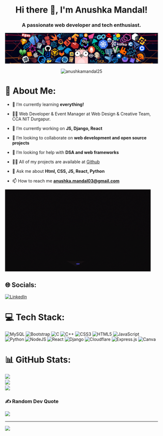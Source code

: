 <h1 align="center">Hi there 👋, I'm Anushka Mandal!</h1>
<h3 align="center">A passionate web developer and tech enthusiast.</h3>

<img src="header.png" alt="" srcset="">

<p align="center"> <img src="https://komarev.com/ghpvc/?username=anushkamandal25&label=Profile%20views&color=0f87d2&style=flat" alt="anushkamandal25" /> </p>

<div>

# 💫 About Me:

- 🌱 I’m currently learning **everything!**

- 👨‍💻 Web Developer & Event Manager at Web Design & Creative Team, CCA NIT Durgapur.

- 🔭 I’m currently working on **JS, Django, React**

- 👯 I’m looking to collaborate on **web development and open source projects**

- 🤝 I’m looking for help with **DSA and web frameworks**

- 👨‍💻 All of my projects are available at [Github](Github)

- 💬 Ask me about **Html, CSS, JS, React, Python**

- 📫 How to reach me **anushka.mandal03@gmail.com**

<img src="giphy1.gif" alt="" srcset="">

</div>


## 🌐 Socials:
[![LinkedIn](https://img.shields.io/badge/LinkedIn-%230077B5.svg?logo=linkedin&logoColor=white)](https://linkedin.com/in/anushka-mandal-02ba56233) 

# 💻 Tech Stack:
![MySQL](https://img.shields.io/badge/mysql-%2300f.svg?style=for-the-badge&logo=mysql&logoColor=white) ![Bootstrap](https://img.shields.io/badge/bootstrap-%23563D7C.svg?style=for-the-badge&logo=bootstrap&logoColor=white) ![C](https://img.shields.io/badge/c-%2300599C.svg?style=for-the-badge&logo=c&logoColor=white) ![C++](https://img.shields.io/badge/c++-%2300599C.svg?style=for-the-badge&logo=c%2B%2B&logoColor=white) ![CSS3](https://img.shields.io/badge/css3-%231572B6.svg?style=for-the-badge&logo=css3&logoColor=white) ![HTML5](https://img.shields.io/badge/html5-%23E34F26.svg?style=for-the-badge&logo=html5&logoColor=white) ![JavaScript](https://img.shields.io/badge/javascript-%23323330.svg?style=for-the-badge&logo=javascript&logoColor=%23F7DF1E) ![Python](https://img.shields.io/badge/python-3670A0?style=for-the-badge&logo=python&logoColor=ffdd54) ![NodeJS](https://img.shields.io/badge/node.js-6DA55F?style=for-the-badge&logo=node.js&logoColor=white) ![React](https://img.shields.io/badge/react-%2320232a.svg?style=for-the-badge&logo=react&logoColor=%2361DAFB) ![Django](https://img.shields.io/badge/django-%23092E20.svg?style=for-the-badge&logo=django&logoColor=white) ![Cloudflare](https://img.shields.io/badge/Cloudflare-F38020?style=for-the-badge&logo=Cloudflare&logoColor=white) ![Express.js](https://img.shields.io/badge/express.js-%23404d59.svg?style=for-the-badge&logo=express&logoColor=%2361DAFB) ![Canva](https://img.shields.io/badge/Canva-%2300C4CC.svg?style=for-the-badge&logo=Canva&logoColor=white)
# 📊 GitHub Stats:
![](https://github-readme-stats.vercel.app/api?username=anushkamandal25&theme=tokyonight&hide_border=false&include_all_commits=true&count_private=false)<br/>
![](https://github-readme-streak-stats.herokuapp.com/?user=anushkamandal25&theme=tokyonight&hide_border=false)<br/>
![](https://github-readme-stats.vercel.app/api/top-langs/?username=anushkamandal25&theme=tokyonight&hide_border=false&include_all_commits=true&count_private=false&layout=compact)

### ✍️ Random Dev Quote
![](https://quotes-github-readme.vercel.app/api?type=horizontal&theme=radical)

---
[![](https://visitcount.itsvg.in/api?id=anushkamandal25&icon=0&color=0)](https://visitcount.itsvg.in)
